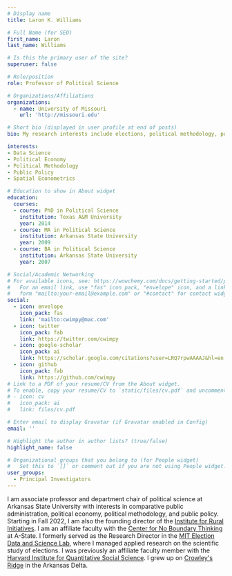 ```yaml
---
# Display name
title: Laron K. Williams

# Full Name (for SEO)
first_name: Laron
last_name: Williams

# Is this the primary user of the site?
superuser: false

# Role/position
role: Professor of Political Science

# Organizations/Affiliations
organizations:
  - name: University of Missouri
    url: 'http://missouri.edu'

# Short bio (displayed in user profile at end of posts)
bio: My research interests include elections, political methodology, political economy, and public policy.

interests:
- Data Science
- Political Economy
- Political Methodology
- Public Policy
- Spatial Econometrics

# Education to show in About widget
education:
  courses:
  - course: PhD in Political Science
    institution: Texas A&M University
    year: 2014
  - course: MA in Political Science
    institution: Arkansas State University
    year: 2009
  - course: BA in Political Science
    institution: Arkansas State University
    year: 2007

# Social/Academic Networking
# For available icons, see: https://wowchemy.com/docs/getting-started/page-builder/#icons
#   For an email link, use "fas" icon pack, "envelope" icon, and a link in the
#   form "mailto:your-email@example.com" or "#contact" for contact widget.
social:
  - icon: envelope
    icon_pack: fas
    link: 'mailto:cwimpy@mac.com'
  - icon: twitter
    icon_pack: fab
    link: https://twitter.com/cwimpy
  - icon: google-scholar
    icon_pack: ai
    link: https://scholar.google.com/citations?user=LRQ7rpwAAAAJ&hl=en
  - icon: github
    icon_pack: fab
    link: https://github.com/cwimpy
# Link to a PDF of your resume/CV from the About widget.
# To enable, copy your resume/CV to `static/files/cv.pdf` and uncomment the lines below.
# - icon: cv
#   icon_pack: ai
#   link: files/cv.pdf

# Enter email to display Gravatar (if Gravatar enabled in Config)
email: ''

# Highlight the author in author lists? (true/false)
highlight_name: false

# Organizational groups that you belong to (for People widget)
#   Set this to `[]` or comment out if you are not using People widget.
user_groups:
  - Principal Investigators
---
```


I am associate professor and department chair of political science at Arkansas State University with interests in comparative public administration, political economy, political methodology, and public policy. Starting in Fall 2022, I am also the founding director of the [Institute for Rural Initiatives](https://www.astate.edu/a/iri/). I am an affiliate faculty with the [Center for No Boundary Thinking](https://www.astate.edu/a/cnbt/) at A-State. I formerly served as the Research Director in the [MIT Election Data and Science Lab](http://electionlab.mit.edu), where I managed applied research on the scientific study of elections. I was previously an affiliate faculty member with the [Harvard Institute for Quantitative Social Science](https://www.iq.harvard.edu/home). I grew up on [Crowley's Ridge](https://en.wikipedia.org/wiki/Crowley%27s_Ridge) in the Arkansas Delta. 
